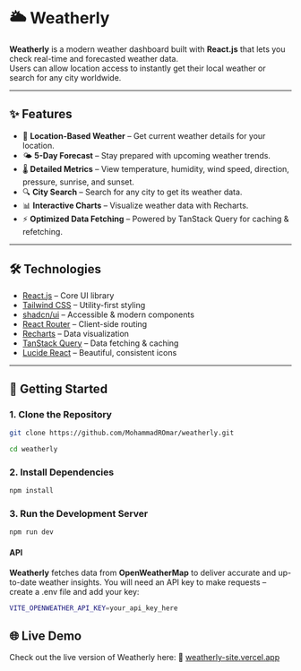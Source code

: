 # 🌥️ Weatherly

**Weatherly** is a modern weather dashboard built with **React.js** that lets you check real-time and forecasted weather data.  
Users can allow location access to instantly get their local weather or search for any city worldwide.

---

## ✨ Features

- 📍 **Location-Based Weather** – Get current weather details for your location.
- 🌤 **5-Day Forecast** – Stay prepared with upcoming weather trends.
- 🌡 **Detailed Metrics** – View temperature, humidity, wind speed, direction, pressure, sunrise, and sunset.
- 🔍 **City Search** – Search for any city to get its weather data.
- 📊 **Interactive Charts** – Visualize weather data with Recharts.
- ⚡ **Optimized Data Fetching** – Powered by TanStack Query for caching & refetching.

---

## 🛠️ Technologies

- [React.js](https://react.dev/) – Core UI library
- [Tailwind CSS](https://tailwindcss.com/) – Utility-first styling
- [shadcn/ui](https://ui.shadcn.com/) – Accessible & modern components
- [React Router](https://reactrouter.com/) – Client-side routing
- [Recharts](https://recharts.org/) – Data visualization
- [TanStack Query](https://tanstack.com/query) – Data fetching & caching
- [Lucide React](https://lucide.dev/) – Beautiful, consistent icons

---

## 🚀 Getting Started

### 1. Clone the Repository

```bash
git clone https://github.com/MohammadROmar/weatherly.git

cd weatherly
```

### 2. Install Dependencies

```bash
npm install
```

### 3. Run the Development Server

```bash
npm run dev
```

#### API

**Weatherly** fetches data from **OpenWeatherMap** to deliver accurate and up-to-date weather insights.
You will need an API key to make requests – create a .env file and add your key:

```bash
VITE_OPENWEATHER_API_KEY=your_api_key_here
```

## 🌐 Live Demo

Check out the live version of Weatherly here: 🔗 [weatherly-site.vercel.app](https://weatherly-site.vercel.app)
